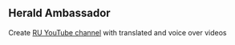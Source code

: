 ## Herald Ambassador
Create [RU YouTube channel](https://www.youtube.com/channel/UCesCmROnh380cOkH-WdqZ_Q) with translated and voice over videos
